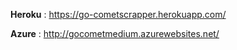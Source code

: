 **Heroku** : <https://go-cometscrapper.herokuapp.com/>

**Azure** : <http://gocometmedium.azurewebsites.net/>
